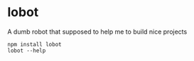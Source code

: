 # lobot

A dumb robot that supposed to help me to build nice projects


```
npm install lobot
lobot --help
```
